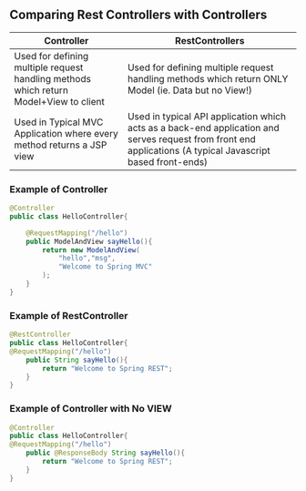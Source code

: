 ## Comparing Rest Controllers with Controllers

Controller     | RestControllers
---------------|---------
Used for defining multiple request handling methods which return Model+View to client | Used for defining multiple request handling methods which return ONLY Model (ie. Data but no View!)
Used in Typical MVC Application where every method returns a JSP view | Used in typical API application which acts as a back-end application and serves request from front end applications (A typical Javascript based front-ends)


### Example of Controller

```java
@Controller
public class HelloController{

	@RequestMapping("/hello")
	public ModelAndView sayHello(){
		return new ModelAndView(
			"hello","msg",
			"Welcome to Spring MVC"
		);
	}
}
```

### Example of RestController

```java
@RestController 
public class HelloController{
@RequestMapping("/hello")
	public String sayHello(){
		return "Welcome to Spring REST";
	}
}
```
### Example of Controller with No VIEW 
```java
@Controller 
public class HelloController{
@RequestMapping("/hello")
	public @ResponseBody String sayHello(){
		return "Welcome to Spring REST";
	}
}
```